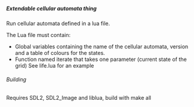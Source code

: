##### Extendable cellular automata thing

Run cellular automata defined in a lua file.

The Lua file must contain: 
 * Global variables containing the name of the cellular automata, version and a table of colours for the states.
 * Function named iterate that takes one parameter (current state of the grid)
 See life.lua for an example

###### Building
Requires SDL2, SDL2_Image and liblua, build with make all